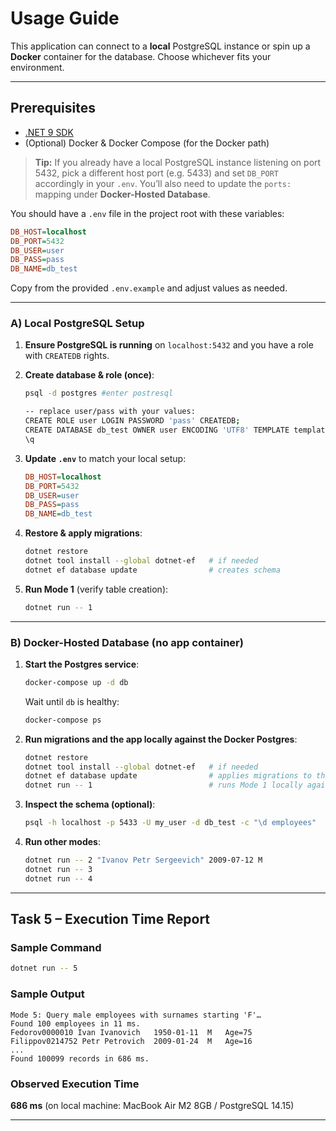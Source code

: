 # Usage Guide

This application can connect to a **local** PostgreSQL instance or spin up a **Docker** container for the database. Choose whichever fits your environment.

---

## Prerequisites

* [.NET 9 SDK](https://dotnet.microsoft.com/download)
* (Optional) Docker & Docker Compose (for the Docker path)

> **Tip:** If you already have a local PostgreSQL instance listening on port 5432, pick a different host port (e.g. 5433) and set `DB_PORT` accordingly in your `.env`. You’ll also need to update the `ports:` mapping under **Docker-Hosted Database**.

You should have a `.env` file in the project root with these variables:

```ini
DB_HOST=localhost
DB_PORT=5432
DB_USER=user
DB_PASS=pass
DB_NAME=db_test
```

Copy from the provided `.env.example` and adjust values as needed.

---

### A) Local PostgreSQL Setup

1. **Ensure PostgreSQL is running** on `localhost:5432` and you have a role with `CREATEDB` rights.

2. **Create database & role (once)**:

   ```bash
   psql -d postgres #enter postresql

   -- replace user/pass with your values:
   CREATE ROLE user LOGIN PASSWORD 'pass' CREATEDB;
   CREATE DATABASE db_test OWNER user ENCODING 'UTF8' TEMPLATE template0;
   \q
   ```

3. **Update `.env`** to match your local setup:

   ```ini
   DB_HOST=localhost
   DB_PORT=5432
   DB_USER=user
   DB_PASS=pass
   DB_NAME=db_test
   ```

4. **Restore & apply migrations**:

   ```bash
   dotnet restore
   dotnet tool install --global dotnet-ef   # if needed
   dotnet ef database update                # creates schema
   ```

5. **Run Mode 1** (verify table creation):

   ```bash
   dotnet run -- 1
   ```

---

### B) Docker-Hosted Database (no app container)

1. **Start the Postgres service**:

   ```bash
   docker-compose up -d db
   ```

   Wait until `db` is healthy:

   ```bash
   docker-compose ps
   ```

2. **Run migrations and the app locally against the Docker Postgres**:

   ```bash
   dotnet restore
   dotnet tool install --global dotnet-ef   # if needed
   dotnet ef database update                # applies migrations to the Docker DB
   dotnet run -- 1                          # runs Mode 1 locally against Docker DB
   ```

3. **Inspect the schema (optional)**:

   ```bash
   psql -h localhost -p 5433 -U my_user -d db_test -c "\d employees"
   ```

4. **Run other modes**:

   ```bash
   dotnet run -- 2 "Ivanov Petr Sergeevich" 2009-07-12 M
   dotnet run -- 3
   dotnet run -- 4
   ```

---

## Task 5 – Execution Time Report

### Sample Command

```bash
dotnet run -- 5
```

### Sample Output

```
Mode 5: Query male employees with surnames starting 'F'…
Found 100 employees in 11 ms.
Fedorov0000010 Ivan Ivanovich	1950-01-11	M	Age=75
Filippov0214752 Petr Petrovich	2009-01-24	M	Age=16
...
Found 100099 records in 686 ms.
```

### Observed Execution Time

**686 ms** (on local machine: MacBook Air M2 8GB / PostgreSQL 14.15)

---
